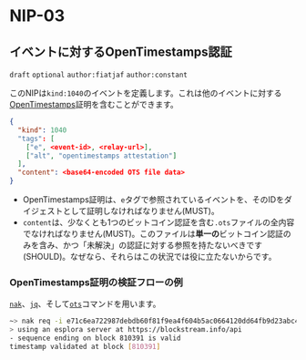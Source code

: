 NIP-03
======

イベントに対するOpenTimestamps認証
--------------------------------------

`draft` `optional` `author:fiatjaf` `author:constant`

このNIPは`kind:1040`のイベントを定義します。これは他のイベントに対する[OpenTimestamps](https://opentimestamps.org/)証明を含むことができます。

```json
{
  "kind": 1040
  "tags": [
    ["e", <event-id>, <relay-url>],
    ["alt", "opentimestamps attestation"]
  ],
  "content": <base64-encoded OTS file data>
}
```

- OpenTimestamps証明は、`e`タグで参照されているイベントを、そのIDをダイジェストとして証明しなければなりません(MUST)。
- `content`は、少なくとも1つのビットコイン認証を含む`.ots`ファイルの全内容でなければなりません(MUST)。このファイルは**単一の**ビットコイン認証のみを含み、かつ「未解決」の認証に対する参照を持たないべきです(SHOULD)。なぜなら、それらはこの状況では役に立たないからです。

### OpenTimestamps証明の検証フローの例

[`nak`](https://github.com/fiatjaf/nak)、[`jq`](https://jqlang.github.io/jq/)、そして[`ots`](https://github.com/fiatjaf/ots)コマンドを用います。

```bash
~> nak req -i e71c6ea722987debdb60f81f9ea4f604b5ac0664120dd64fb9d23abc4ec7c323 wss://nostr-pub.wellorder.net | jq -r .content | ots verify
> using an esplora server at https://blockstream.info/api
- sequence ending on block 810391 is valid
timestamp validated at block [810391]
```
